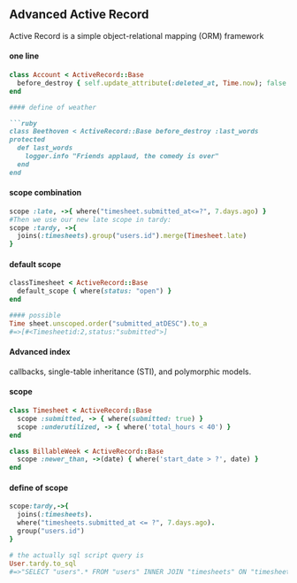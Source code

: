 ## Advanced Active Record
Active Record is a simple object-relational mapping (ORM) framework

#### one line 

```ruby
class Account < ActiveRecord::Base
  before_destroy { self.update_attribute(:deleted_at, Time.now); false }
end

#### define of weather

```ruby
class Beethoven < ActiveRecord::Base before_destroy :last_words
protected
  def last_words
    logger.info "Friends applaud, the comedy is over"
  end 
end
```

#### scope combination
```ruby
scope :late, ->{ where("timesheet.submitted_at<=?", 7.days.ago) }
#Then we use our new late scope in tardy:
scope :tardy, ->{ 
  joins(:timesheets).group("users.id").merge(Timesheet.late)
}
```

#### default scope

```ruby
classTimesheet < ActiveRecord::Base
  default_scope { where(status: "open") }
end

#### possible 
Time sheet.unscoped.order("submitted_atDESC").to_a
#=>[#<Timesheetid:2,status:"submitted">]
```

#### Advanced index

callbacks, single-table inheritance (STI), and polymorphic models.

#### scope

```ruby
class Timesheet < ActiveRecord::Base
  scope :submitted, -> { where(submitted: true) }
  scope :underutilized, -> { where('total_hours < 40') }
end

class BillableWeek < ActiveRecord::Base
  scope :newer_than, ->(date) { where('start_date > ?', date) }
end

```


#### define of scope

```ruby
scope:tardy,->{
  joins(:timesheets). 
  where("timesheets.submitted_at <= ?", 7.days.ago). 
  group("users.id")
}

# the actually sql script query is
User.tardy.to_sql
#=>"SELECT "users".* FROM "users" INNER JOIN "timesheets" ON "timesheets"."user_id" = "users"."id" WHERE (timesheets.submitted_at <= '2013-04-13 18:16:15.203293') GROUP BY users.id" # query formatted nicely for the book
```
